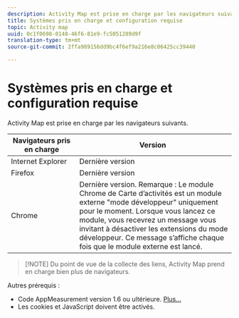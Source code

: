 ```yaml
---
description: Activity Map est prise en charge par les navigateurs suivants.
title: Systèmes pris en charge et configuration requise
topic: Activity map
uuid: 0c1f0698-0148-46f6-81e9-fc5051289d9f
translation-type: tm+mt
source-git-commit: 2ffa989156dd9bc4f6ef9a216e8c06425cc39440

---
```



# Systèmes pris en charge et configuration requise

Activity Map est prise en charge par les navigateurs suivants.

| Navigateurs pris en charge | Version  |
|--- |--- |
| Internet Explorer  | Dernière version |
| Firefox | Dernière version |
| Chrome | Dernière version. Remarque :  Le module Chrome de Carte d’activités est un module externe &quot;mode développeur&quot; uniquement pour le moment. Lorsque vous lancez ce module, vous recevrez un message vous invitant à désactiver les extensions du mode développeur. Ce message s’affiche chaque fois que le module externe est lancé. |

> [!NOTE] Du point de vue de la collecte des liens, Activity Map prend en charge bien plus de navigateurs.

Autres prérequis :

* Code AppMeasurement version 1.6 ou ultérieure. [Plus...](/help/analyze/activity-map/activitymap-getting-started/activitymap-getting-started-admins/activitymap-enable.md)
* Les cookies et JavaScript doivent être activés.

